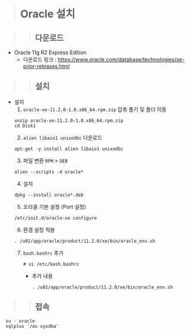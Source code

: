 > # Oracle 설치

>> ## 다운로드 

- Oracle 11g R2 Express Edition
  - 다운로드 링크 : https://www.oracle.com/database/technologies/xe-prior-releases.html
 
 >> ## 설치

- 설치
   1) `oracle-xe-11.2.0-1.0.x86_64.rpm.zip` 압축 풀기 및 폴더 이동
     ```terminal
     unzip oracle-xe-11.2.0-1.0.x86_64.rpm.zip
     cd Disk1
     ```
   2) `alien libaio1 unixodbc` 다운로드
     ```terminal
     apt-get -y install alien libaio1 unixodbc
     ```
   3) 파일 변환 `RPM` > `DEB`
     ```terminal
     alien --scripts -d oracle*
     ```
   4) 설치
     ```terminal
     dpkg --install oracle*.deb
     ```
   5) 오라클 기본 설정 (Port 설정)
     ```terminal
     /etc/init.d/oracle-xe configure
     ```
   6) 환경 설정 적용
     ```terminal
     . /u01/app/oracle/product/11.2.0/xe/bin/oracle_env.sh
     ```
   7) `bash.bashrc` 추가
      ```terminal
      # vi /etc/bash.bashrc
      ```
      - 추가 내용
        ```terminal
        . /u01/app/oracle/product/11.2.0/xe/bin/oracle_env.sh
        ```

>> ## 접속

```terminal
su - oracle
sqlplus '/as sysdba'
```

